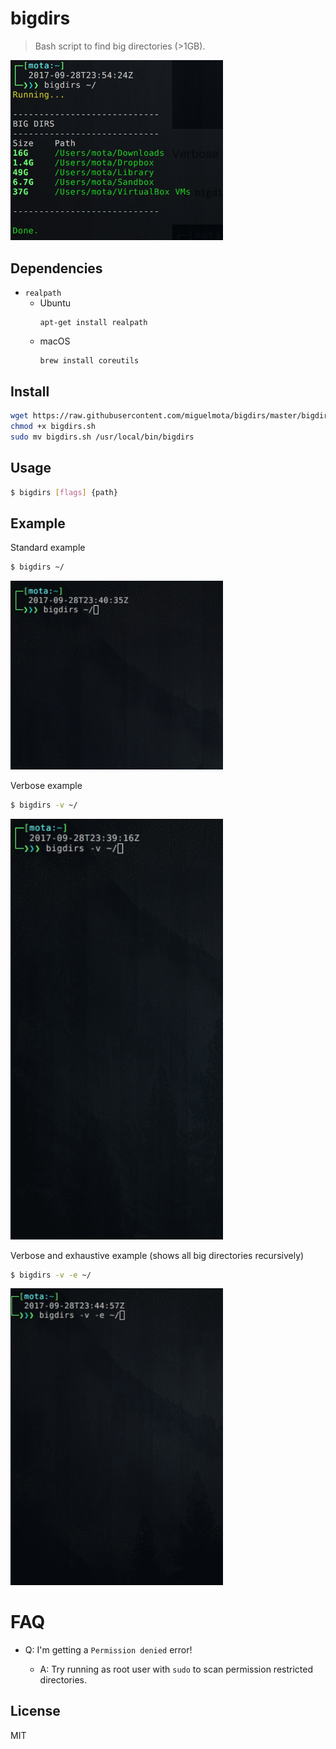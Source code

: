 # bigdirs

> Bash script to find big directories (>1GB).

<img src="./assets/screenshot.png" width="340" />

## Dependencies

- `realpath`
  - Ubuntu
    ```
    apt-get install realpath
    ```
  - macOS
    ```
    brew install coreutils
    ```

## Install

```bash
wget https://raw.githubusercontent.com/miguelmota/bigdirs/master/bigdirs.sh
chmod +x bigdirs.sh
sudo mv bigdirs.sh /usr/local/bin/bigdirs
```

## Usage

```bash
$ bigdirs [flags] {path}
```

## Example

Standard example

```bash
$ bigdirs ~/
```

<img src="./assets/screenshot_standard.gif" width="340" />

Verbose example

```bash
$ bigdirs -v ~/
```

<img src="./assets/screenshot_verbose.gif" width="340" />

Verbose and exhaustive example (shows all big directories recursively)

```bash
$ bigdirs -v -e ~/
```

<img src="./assets/screenshot_exhaustive.gif" width="340" />

# FAQ

- Q: I'm getting a `Permission denied` error!

  - A: Try running as root user with `sudo` to scan permission restricted directories.

## License

MIT
